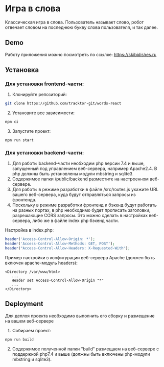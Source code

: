 
# Игра в слова

Классическая игра в слова. Пользователь называет слово, робот отвечает словом на последнюю букву слова пользователя, и так далее.


## Demo

Работу приложения можно посмотреть по ссылке: https://skibidishes.ru


## Установка

### Для установки frontend-части:

1. Клонируйте репозиторий:

```bash
git clone https://github.com/tracktor-git/words-react
```
2. Установите все зависимости:

```bash
npm ci
```

3. Запустите проект:

```bash
npm run start
```

### Для установки backend-части:
1. Для работы backend-части необходим php версии 7.4 и выше, запущенный под управлением веб-сервера, например Apache2.4. В php должны быть установлены модули mbstring и sqlite3.
2. Содержимое папки /public/backend разместите на настроенном веб-сервере.
3. Для работы в режиме разработки в файле /src/routes.js укажите URL вашего веб-сервера, куда будут отправляться запросы из фронтенда.
4. Поскольку в режиме разработки фронтенд и бэкенд будут работать на разных портах, в php необходимо будет прописать заголовки, разрешающие CORS запросы. Это можно сделать в настройках веб-сервера, либо же в файле index.php бэкенд части.

Настройка в index.php:
```php
header('Access-Control-Allow-Origin: *');
header('Access-Control-Allow-Methods: GET, POST');
header("Access-Control-Allow-Headers: X-Requested-With");
```

Пример настройки в конфигурации веб-сервера Apache (должен быть включен apache-модуль headers):
```
<Directory /var/www/html>
   ...
   Header set Access-Control-Allow-Origin "*"
   ...
</Directory>
```
## Deployment

Для деплоя проекта необходимо выполнить его сборку и размещение на вашем веб-сервере

1. Собираем проект:
```bash
npm run build
```

2. Содержимое полученной папки "build" размещаем на веб-сервере с поддержкой php7.4 и выше (должны быть включены php-модули mbstring и sqlite3).


